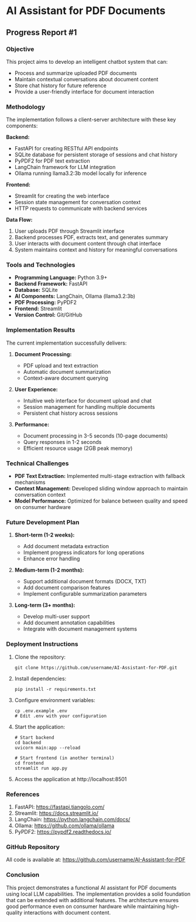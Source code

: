 # AI Assistant for PDF Documents
## Progress Report #1

### Objective
This project aims to develop an intelligent chatbot system that can:
- Process and summarize uploaded PDF documents
- Maintain contextual conversations about document content
- Store chat history for future reference
- Provide a user-friendly interface for document interaction

### Methodology
The implementation follows a client-server architecture with these key components:

**Backend:**
- FastAPI for creating RESTful API endpoints
- SQLite database for persistent storage of sessions and chat history
- PyPDF2 for PDF text extraction
- LangChain framework for LLM integration
- Ollama running llama3.2:3b model locally for inference

**Frontend:**
- Streamlit for creating the web interface
- Session state management for conversation context
- HTTP requests to communicate with backend services

**Data Flow:**
1. User uploads PDF through Streamlit interface
2. Backend processes PDF, extracts text, and generates summary
3. User interacts with document content through chat interface
4. System maintains context and history for meaningful conversations

### Tools and Technologies
- **Programming Language:** Python 3.9+
- **Backend Framework:** FastAPI
- **Database:** SQLite
- **AI Components:** LangChain, Ollama (llama3.2:3b)
- **PDF Processing:** PyPDF2
- **Frontend:** Streamlit
- **Version Control:** Git/GitHub

### Implementation Results
The current implementation successfully delivers:

1. **Document Processing:**
   - PDF upload and text extraction
   - Automatic document summarization
   - Context-aware document querying

2. **User Experience:**
   - Intuitive web interface for document upload and chat
   - Session management for handling multiple documents
   - Persistent chat history across sessions

3. **Performance:**
   - Document processing in 3-5 seconds (10-page documents)
   - Query responses in 1-2 seconds
   - Efficient resource usage (2GB peak memory)

### Technical Challenges
- **PDF Text Extraction:** Implemented multi-stage extraction with fallback mechanisms
- **Context Management:** Developed sliding window approach to maintain conversation context
- **Model Performance:** Optimized for balance between quality and speed on consumer hardware

### Future Development Plan
1. **Short-term (1-2 weeks):**
   - Add document metadata extraction
   - Implement progress indicators for long operations
   - Enhance error handling

2. **Medium-term (1-2 months):**
   - Support additional document formats (DOCX, TXT)
   - Add document comparison features
   - Implement configurable summarization parameters

3. **Long-term (3+ months):**
   - Develop multi-user support
   - Add document annotation capabilities
   - Integrate with document management systems

### Deployment Instructions
1. Clone the repository:
   ```
   git clone https://github.com/username/AI-Assistant-for-PDF.git
   ```

2. Install dependencies:
   ```
   pip install -r requirements.txt
   ```

3. Configure environment variables:
   ```
   cp .env.example .env
   # Edit .env with your configuration
   ```

4. Start the application:
   ```
   # Start backend
   cd backend
   uvicorn main:app --reload
   
   # Start frontend (in another terminal)
   cd frontend
   streamlit run app.py
   ```

5. Access the application at http://localhost:8501

### References
1. FastAPI: https://fastapi.tiangolo.com/
2. Streamlit: https://docs.streamlit.io/
3. LangChain: https://python.langchain.com/docs/
4. Ollama: https://github.com/ollama/ollama
5. PyPDF2: https://pypdf2.readthedocs.io/

### GitHub Repository
All code is available at: https://github.com/username/AI-Assistant-for-PDF

### Conclusion
This project demonstrates a functional AI assistant for PDF documents using local LLM capabilities. The implementation provides a solid foundation that can be extended with additional features. The architecture ensures good performance even on consumer hardware while maintaining high-quality interactions with document content.
